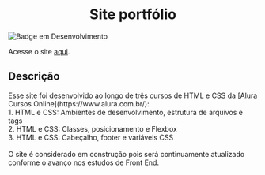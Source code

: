 <h1 align=center>Site portfólio</h1>

![Badge em Desenvolvimento](https://img.shields.io/badge/status-em%20constru%C3%A7%C3%A3o-yellow?style=for-the-badge)

Acesse o site <a href="https://carolina-jung.vercel.app//" target="_blank">aqui</a>.

<h2>Descrição</h2>
Esse site foi desenvolvido ao longo de três cursos de HTML e CSS da [Alura Cursos Online](https://www.alura.com.br/):<br>
1. HTML e CSS: Ambientes de desenvolvimento, estrutura de arquivos e tags<br>
2. HTML e CSS: Classes, posicionamento e Flexbox<br>
3. HTML e CSS: Cabeçalho, footer e variáveis CSS<br>
<br>
O site é considerado em construção pois será continuamente atualizado conforme o avanço nos estudos de Front End.
